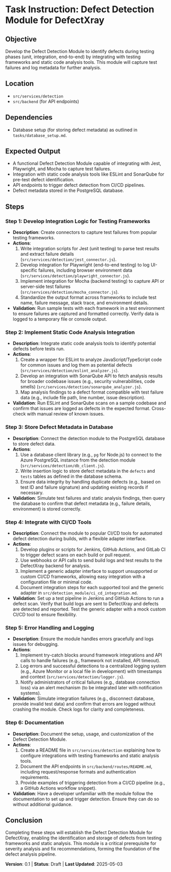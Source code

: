 # Task Instruction: Defect Detection Module for DefectXray

## Objective
Develop the Defect Detection Module to identify defects during testing phases (unit, integration, end-to-end) by integrating with testing frameworks and static code analysis tools. This module will capture test failures and log metadata for further analysis.

## Location
- `src/services/detection`
- `src/backend` (for API endpoints)

## Dependencies
- Database setup (for storing defect metadata) as outlined in `tasks/database_setup.md`.

## Expected Output
- A functional Defect Detection Module capable of integrating with Jest, Playwright, and Mocha to capture test failures.
- Integration with static code analysis tools like ESLint and SonarQube for pre-test defect identification.
- API endpoints to trigger defect detection from CI/CD pipelines.
- Defect metadata stored in the PostgreSQL database.

## Steps

### Step 1: Develop Integration Logic for Testing Frameworks
- **Description**: Create connectors to capture test failures from popular testing frameworks.
- **Actions**:
  1. Write integration scripts for Jest (unit testing) to parse test results and extract failure details (`src/services/detection/jest_connector.js`).
  2. Develop integration for Playwright (end-to-end testing) to log UI-specific failures, including browser environment data (`src/services/detection/playwright_connector.js`).
  3. Implement integration for Mocha (backend testing) to capture API or server-side test failures (`src/services/detection/mocha_connector.js`).
  4. Standardize the output format across frameworks to include test name, failure message, stack trace, and environment details.
- **Validation**: Run sample tests with each framework in a test environment to ensure failures are captured and formatted correctly. Verify data is logged to a temporary file or console output.

### Step 2: Implement Static Code Analysis Integration
- **Description**: Integrate static code analysis tools to identify potential defects before tests run.
- **Actions**:
  1. Create a wrapper for ESLint to analyze JavaScript/TypeScript code for common issues and log them as potential defects (`src/services/detection/eslint_analyzer.js`).
  2. Develop an integration with SonarQube API to fetch analysis results for broader codebase issues (e.g., security vulnerabilities, code smells) (`src/services/detection/sonarqube_analyzer.js`).
  3. Map analysis findings to a defect format compatible with test failure data (e.g., include file path, line number, issue description).
- **Validation**: Run ESLint and SonarQube scans on a sample codebase and confirm that issues are logged as defects in the expected format. Cross-check with manual review of known issues.

### Step 3: Store Defect Metadata in Database
- **Description**: Connect the detection module to the PostgreSQL database to store defect data.
- **Actions**:
  1. Use a database client library (e.g., `pg` for Node.js) to connect to the Azure PostgreSQL instance from the detection module (`src/services/detection/db_client.js`).
  2. Write insertion logic to store defect metadata in the `defects` and `tests` tables as defined in the database schema.
  3. Ensure data integrity by handling duplicate defects (e.g., based on test ID and failure signature) and updating existing records if necessary.
- **Validation**: Simulate test failures and static analysis findings, then query the database to confirm that defect metadata (e.g., failure details, environment) is stored correctly.

### Step 4: Integrate with CI/CD Tools
- **Description**: Connect the module to popular CI/CD tools for automated defect detection during builds, with a flexible adapter interface.
- **Actions**:
  1. Develop plugins or scripts for Jenkins, GitHub Actions, and GitLab CI to trigger defect scans on each build or pull request.
  2. Use webhooks or API calls to send build logs and test results to the DefectXray backend for analysis.
  3. Implement a generic adapter interface to support unsupported or custom CI/CD frameworks, allowing easy integration with a configuration file or minimal code.
  4. Document integration steps for each supported tool and the generic adapter in `src/detection_module/ci_cd_integration.md`.
- **Validation**: Set up a test pipeline in Jenkins and GitHub Actions to run a defect scan. Verify that build logs are sent to DefectXray and defects are detected and reported. Test the generic adapter with a mock custom CI/CD tool to ensure flexibility.

### Step 5: Error Handling and Logging
- **Description**: Ensure the module handles errors gracefully and logs issues for debugging.
- **Actions**:
  1. Implement try-catch blocks around framework integrations and API calls to handle failures (e.g., framework not installed, API timeout).
  2. Log errors and successful detections to a centralized logging system (e.g., Azure Monitor or a local file in development) with timestamps and context (`src/services/detection/logger.js`).
  3. Notify administrators of critical failures (e.g., database connection loss) via an alert mechanism (to be integrated later with notification systems).
- **Validation**: Simulate integration failures (e.g., disconnect database, provide invalid test data) and confirm that errors are logged without crashing the module. Check logs for clarity and completeness.

### Step 6: Documentation
- **Description**: Document the setup, usage, and customization of the Defect Detection Module.
- **Actions**:
  1. Create a README file in `src/services/detection` explaining how to configure integrations with testing frameworks and static analysis tools.
  2. Document the API endpoints in `src/backend/routes/README.md`, including request/response formats and authentication requirements.
  3. Provide examples of triggering detection from a CI/CD pipeline (e.g., a GitHub Actions workflow snippet).
- **Validation**: Have a developer unfamiliar with the module follow the documentation to set up and trigger detection. Ensure they can do so without additional guidance.

## Conclusion
Completing these steps will establish the Defect Detection Module for DefectXray, enabling the identification and storage of defects from testing frameworks and static analysis. This module is a critical prerequisite for severity analysis and fix recommendations, forming the foundation of the defect analysis pipeline.

**Version**: 0.1 | **Status**: Draft | **Last Updated**: 2025-05-03 